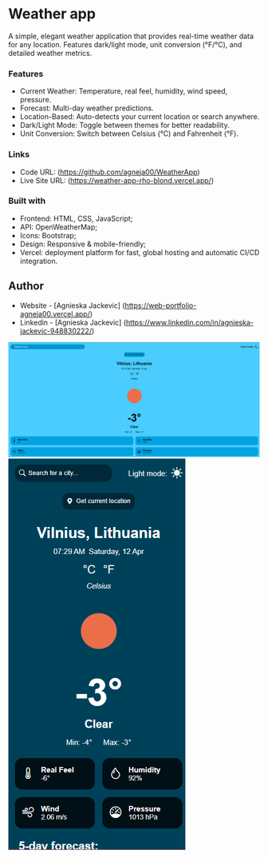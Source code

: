 # Weather app

A simple, elegant weather application that provides real-time weather data for any location. Features dark/light mode, unit conversion (°F/°C), and detailed weather metrics.

### Features

- Current Weather: Temperature, real feel, humidity, wind speed, pressure.
- Forecast: Multi-day weather predictions.
- Location-Based: Auto-detects your current location or search anywhere.
- Dark/Light Mode: Toggle between themes for better readability.
- Unit Conversion: Switch between Celsius (°C) and Fahrenheit (°F).

### Links

- Code URL: (https://github.com/agneja00/WeatherApp)
- Live Site URL: (https://weather-app-rho-blond.vercel.app/)

### Built with

- Frontend: HTML, CSS, JavaScript;
- API: OpenWeatherMap;
- Icons: Bootstrap;
- Design: Responsive & mobile-friendly;
- Vercel: deployment platform for fast, global hosting and automatic CI/CD integration.


## Author

- Website - [Agnieska Jackevic] (https://web-portfolio-agneja00.vercel.app/)
- Linkedin - [Agnieska Jackevic] (https://www.linkedin.com/in/agnieska-jackevic-948830222/)

![Screenshot](./assets/weather_app_desktop_light.png)
![Screenshot](./assets/weather_app_mobile_dark.png)
